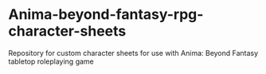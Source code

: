 # Anima-beyond-fantasy-rpg-character-sheets
Repository for custom character sheets for use with Anima: Beyond Fantasy tabletop roleplaying game
